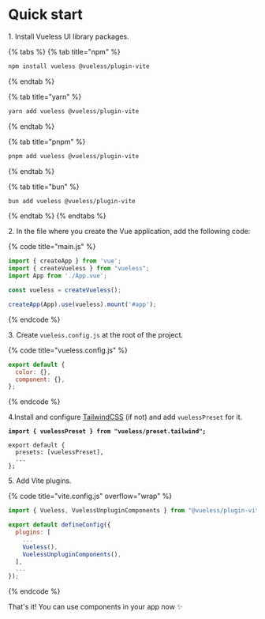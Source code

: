 # Quick start

1\. Install Vueless UI library packages.

{% tabs %}
{% tab title="npm" %}
```bash
npm install vueless @vueless/plugin-vite
```
{% endtab %}

{% tab title="yarn" %}
```bash
yarn add vueless @vueless/plugin-vite
```
{% endtab %}

{% tab title="pnpm" %}
```bash
pnpm add vueless @vueless/plugin-vite
```
{% endtab %}

{% tab title="bun" %}
```bash
bun add vueless @vueless/plugin-vite
```
{% endtab %}
{% endtabs %}

2\. In the file where you create the Vue application, add the following code:&#x20;

{% code title="main.js" %}
```javascript
import { createApp } from 'vue';
import { createVueless } from "vueless";
import App from './App.vue';

const vueless = createVueless();

createApp(App).use(vueless).mount('#app');
```
{% endcode %}

3\. Create `vueless.config.js` at the root of the project.

{% code title="vueless.config.js" %}
```javascript
export default {
  color: {},
  component: {},
};
```
{% endcode %}

4.Install and configure [TailwindCSS](https://tailwindcss.com/docs/guides/vite#vue) (if not) and add `vuelessPreset` for it.

<pre class="language-javascript" data-title="tailwind.config.js"><code class="lang-javascript"><strong>import { vuelessPreset } from "vueless/preset.tailwind";
</strong>
export default {
  presets: [vuelessPreset],
  ...
};
</code></pre>

5\. Add Vite plugins.

{% code title="vite.config.js" overflow="wrap" %}
```javascript
import { Vueless, VuelessUnpluginComponents } from "@vueless/plugin-vite";

export default defineConfig({
  plugins: [
    ...
    Vueless(),
    VuelessUnpluginComponents(),
  ],
  ...
});
```
{% endcode %}

That's it! You can use components in your app now ✨

